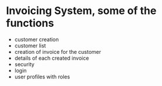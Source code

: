 # Invoicing System, some of the functions
- customer creation
- customer list
- creation of invoice for the customer
- details of each created invoice
- security
- login
- user profiles with roles
